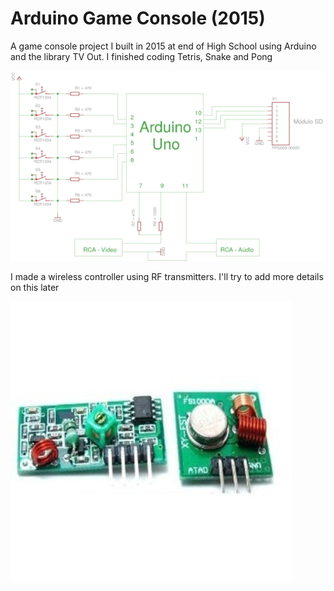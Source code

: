 # Arduino Game Console (2015)

A game console project I built in 2015 at end of High School using Arduino and the library TV Out. I finished coding Tetris, Snake and Pong

![The circuit](circuito1.png "Circuit Schermatics")

I made a wireless controller using RF transmitters. I'll try to add more details on this later

![The transmitters](TransmissorRF.jpg "The RF transmitter")
